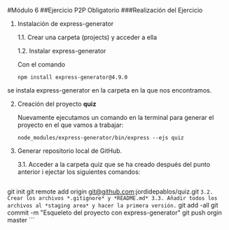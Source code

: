 #Módulo 6
##Ejercicio P2P Obligatorio
###Realización del Ejercicio

1. Instalación de express-generator

    1.1. Crear una carpeta (projects) y acceder a ella

    1.2. Instalar express-generator

    Con el comando
    ```
    npm install express-generator@4.9.0
    ```
se instala express-generator en la carpeta en la que nos encontramos.

2. Creación del proyecto **quiz**

    Nuevamente ejecutamos un comando en la terminal para generar el proyecto en el que vamos a trabajar:

    ```
    node_modules/express-generator/bin/express --ejs quiz
    ```

3. Generar repositorio local de GitHub.

    3.1. Acceder a la carpeta quiz que se ha creado después del punto anterior i ejectar los siguientes comandos:
    ```
git init
git remote add origin git@github.com:jordidepablos/quiz.git
    ```
    3.2. Crear los archivos *.gitignore* y *README.md*
    3.3. Añadir todos los archivos al *staging area* y hacer la primera versión.
    ```
git add -all
git commit -m "Esqueleto del proyecto con express-generator"
git push orgin master
    ```
